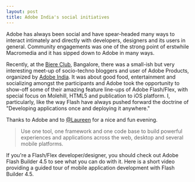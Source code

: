 ```yaml
---
layout: post
title: Adobe India's social initiatives
---
```


Adobe has always been social and have spear-headed many ways to interact intimately and directly with developers, designers and its users in general. Community engagements was one of the strong point of erstwhile Macromedia and it has sipped down to Adobe in many ways.

Recently, at the <a href="http://maps.google.com/maps/place?q=the+biere+club,+bangalore&hl=en&cid=12469811485073525810">Biere Club</a>, Bangalore, there was a small-ish but very interesting meet-up of socio-techno bloggers and user of Adobe Products, organized by <a href="https://www.facebook.com/AdobeIndia">Adobe India</a>. It was about good food, entertainment and socializing amongst the participants and Adobe took the opportunity to show-off some of their amazing feature line-ups of Adobe Flash/Flex, with special focus on Molehill, HTML5 and publication to iOS platform. I, particularly, like the way Flash have always pushed forward the doctrine of "Developing applications once and deploying it anywhere."

Thanks to Adobe and to <a href="https://twitter.com/laureenche">@Laureen</a> for a nice and fun evening.

> Use one tool, one framework and one code base to build powerful experiences and applications across the web, desktop and several mobile platforms.

If you're a Flash/Flex developer/designer, you should check out Adobe Flash Builder 4.5 to see what you can do with it. Here is a short video providing a guided tour of mobile application development with Flash Builder 4.5.